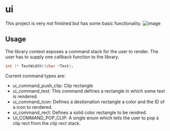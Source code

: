 # ui
This project is very _not_ finished but has some basic functionality.
![image](https://i.imgur.com/w0wNWQX.png)

## Usage
The library context exposes a command stack for the user to render.
The user has to supply one callback function to the library.
```c
int (* TextWidth)(char *Text);
```

Current command types are:
* ui_command_push_clip: Clip rectangle
* ui_command_text: This command defines a rectangle in which some text is rendered. 
* ui_command_icon: Defines a destionation rectangle a color and the ID of a icon to rendered.
* ui_command_rect: Defines a solid color rectangle to be rendred.
* UI_COMMAND_POP_CLIP: A single enum which tells the user to pop a clip rect from the clip rect stack. 

